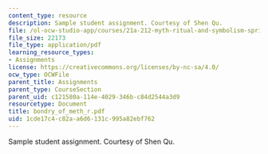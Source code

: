 ```yaml
---
content_type: resource
description: Sample student assignment. Courtesy of Shen Qu.
file: /ol-ocw-studio-app/courses/21a-212-myth-ritual-and-symbolism-spring-2004/1cde17c4c82aa6d6131c995a82ebf762_bondry_of_meth_r.pdf
file_size: 22173
file_type: application/pdf
learning_resource_types:
- Assignments
license: https://creativecommons.org/licenses/by-nc-sa/4.0/
ocw_type: OCWFile
parent_title: Assignments
parent_type: CourseSection
parent_uid: c121580a-114e-4029-346b-c84d2544a3d9
resourcetype: Document
title: bondry_of_meth_r.pdf
uid: 1cde17c4-c82a-a6d6-131c-995a82ebf762
---
```

Sample student assignment. Courtesy of Shen Qu.